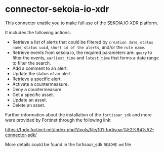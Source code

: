 # connector-sekoia-io-xdr

This connector enable you to make full use of the SEKOIA.IO XDR platform.

It includes the following actions:

- Retrieve a list of alerts that could be filtered by `creation date`, `status name`, `status uuid`, `short id of the alerts`, and/or the `rule name`.
- Retrieve events from sekoia.io, the required parameters are: `query` to filter the events, `earliest_time` and `latest_time` that forms a date range to filter the search.
- Add a comment to an alert.
- Update the status of an alert.
- Retrieve a specific alert.
- Activate a countermeasure.
- Deny a countermeasure.
- Get a specific asset.
- Update an asset.
- Delete an asset. 


Further information about the installation of the `fortisoar_sdk` and more were provided by Fortinet through the following link:

https://fndn.fortinet.net/index.php?/tools/file/101-fortisoar%E2%84%A2-connector-sdk/

More details could be found in the fortisoar_sdk `README.md` file